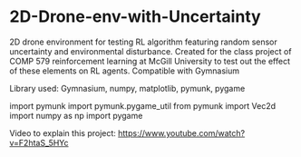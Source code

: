 # 2D-Drone-env-with-Uncertainty

 2D drone environment for testing RL algorithm featuring random sensor uncertainty and environmental disturbance. Created for the class project of COMP 579 reinforcement learning at McGill University to test out the effect of these elements on RL agents. Compatible with Gymnasium

Library used: Gymnasium, numpy, matplotlib, pymunk, pygame

import pymunk
import pymunk.pygame_util
from pymunk import Vec2d
import numpy as np
import pygame

Video to explain this project: https://www.youtube.com/watch?v=F2htaS_5HYc
